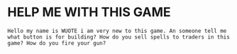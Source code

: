 # HELP ME WITH THIS GAME

```plaintext
Hello my name is WUOTE i am very new to this game. An someone tell me what button is for building? How do you sell spells to traders in this game? How do you fire your gun?
```
